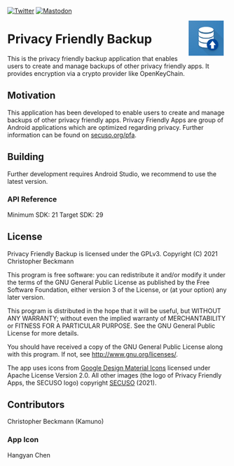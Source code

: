 [![Twitter](https://img.shields.io/badge/twitter-@SECUSOResearch-%231DA1F2.svg?&style=flat-square&logo=twitter&logoColor=1DA1F2)][Twitter]
[![Mastodon](https://img.shields.io/badge/mastodon-@SECUSO__Research@baw%C3%BC.social-%233088D4.svg?&style=flat-square&logo=mastodon&logoColor=3088D4)][Mastodon]

[Mastodon]: https://xn--baw-joa.social/@SECUSO_Research
[Twitter]: https://twitter.com/SECUSOResearch
<img src="https://github.com/SecUSo/privacy-friendly-backup/raw/master/fastlane/metadata/android/en-US/images/icon.png"
     alt="Privacy Friendly Backup Icon"
     width="80px"
     align="right"
     style="float: right; margin-right: 10px;" />
     
# Privacy Friendly Backup

This is the privacy friendly backup application that enables users to create and manage backups of other privacy friendly apps. It provides encryption via a crypto provider like OpenKeyChain.

## Motivation

This application has been developed to enable users to create and manage backups of other privacy friendly apps. Privacy Friendly Apps are group of Android applications which are optimized regarding privacy. Further information can be found on [secuso.org/pfa](https://secuso.org/pfa).

## Building 

Further development requires Android Studio, we recommend to use the latest version.

### API Reference

Minimum SDK: 21
Target SDK: 29

## License

Privacy Friendly Backup is licensed under the GPLv3.
Copyright (C) 2021  Christopher Beckmann

This program is free software: you can redistribute it and/or modify
it under the terms of the GNU General Public License as published by
the Free Software Foundation, either version 3 of the License, or
(at your option) any later version.

This program is distributed in the hope that it will be useful,
but WITHOUT ANY WARRANTY; without even the implied warranty of
MERCHANTABILITY or FITNESS FOR A PARTICULAR PURPOSE.  See the
GNU General Public License for more details.

You should have received a copy of the GNU General Public License
along with this program. If not, see <http://www.gnu.org/licenses/>.

The app uses icons from [Google Design Material Icons](https://design.google.com/icons/index.html) licensed under Apache License Version 2.0. All other images (the logo of Privacy Friendly Apps, the SECUSO logo) copyright [SECUSO](www.secuso.org) (2021).

## Contributors

Christopher Beckmann (Kamuno) <br />

### App Icon
Hangyan Chen <br />

